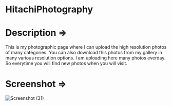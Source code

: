# HitachiPhotography
# Description =>
This is my photographic page where I can upload the high resolution photos of many categories. You can also download this photos from my gallery in many various resolution options. I am uploading here many photos everday. So everytime you will find new photos when you will visit.

# Screenshot =>
![Screenshot (31)](https://user-images.githubusercontent.com/90302764/132834812-09106f83-82c0-4c99-896c-255e19d32291.png)



